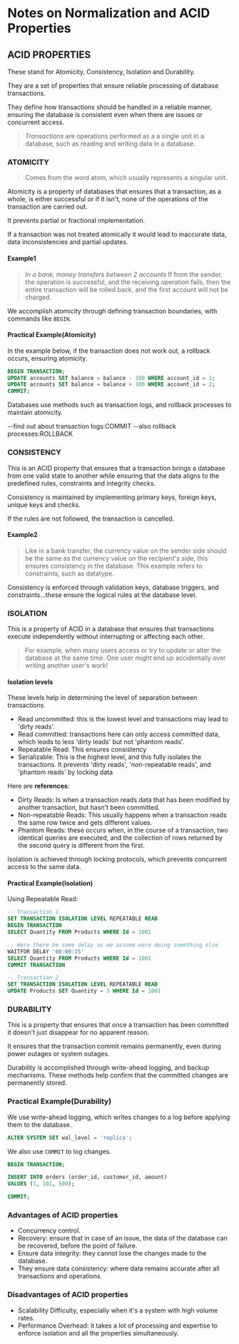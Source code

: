 # Notes on Normalization and ACID  Properties

## ACID PROPERTIES

These stand for Atomicity, Consistency, Isolation and Durability.

They are a set of properties that ensure reliable processing of database transactions.

They define how transactions should be handled in a reliable manner, ensuring the database is consistent even when there are issues or concurrent access.

> *Transactions* are operations performed as a a single unit in a database, such as reading and writing data in a database.

### ATOMICITY

> Comes from the word atom, which usually represents a singular unit.

Atomicity is a property of databases that ensures that a transaction, as a whole, is either successful or if it isn't, none of the operations of the transaction are carried out.

It prevents partial or fractional implementation.

If a transaction was not treated atomically it would lead to inaccurate data, data inconsistencies and partial updates.

#### Example1

> *In a bank, money transfers between 2 accounts*
> If from the sender, the operation is successful, and the receiving operation fails, then the entire transaction will be rolled back, and the first account will not be charged.

We accomplish atomicity through defining transaction boundaries, with commands like ```BEGIN```.

#### Practical Example(Atomicity)

In the example below, if the transaction does not work out, a rollback occurs, ensuring atomicity.

```sql
BEGIN TRANSACTION;
UPDATE accounts SET balance = balance - 100 WHERE account_id = 1;
UPDATE accounts SET balance = balance + 100 WHERE account_id = 2;
COMMIT;
```

Databases use methods such as transaction logs, and rollback processes to maintain atomicity.

--find out about transaction logs:COMMIT
--also rollback processes:ROLLBACK

### CONSISTENCY

This is an ACID property that ensures that a transaction brings a database from one valid state to another while ensuring that the data aligns to the predefined rules, constraints and integrity checks.

Consistency is maintained by implementing primary keys, foreign keys, unique keys and checks.

If the rules are not followed, the transaction is cancelled.

#### Example2

> Like in a bank transfer, the currency value on the sender side should be the same as the currency value on the recipient's side, this ensures consistency in the database.
> This example refers to constraints, such as datatype.

Consistency is enforced through validation keys, database triggers, and constraints...these ensure the logical rules at the database level.

### ISOLATION

This is a property of ACID in a database that ensures that transactions execute independently without interrupting or affecting each other.

> For example, when many users access or try to update or alter the database at the same time.
> One user might end up accidentally over writing another user's work!

#### Isolation levels

These levels help in determining the level of separation between transactions.

- Read uncommitted: this is the lowest level and transactions may lead to 'dirty reads'.
- Read committed: transactions here can only access committed data, which leads to less 'dirty leads' but not 'phantom reads'.
- Repeatable Read: This ensures consistency
- Serializable: This is the highest level, and this fully isolates the transactions.
    It prevents 'dirty reads', 'non-repeatable reads', and 'phantom reads' by locking data

Here are **references**:

- Dirty Reads: Is when a transaction reads data that has been modified by another transaction, but hasn't been committed.
- Non-repeatable Reads: This usually happens when a transaction reads the same row twice and gets different values.
- Phantom Reads: these occurs when, in the course of a transaction, two identical queries are executed, and the collection of rows returned by the second query is different from the first.

Isolation is achieved through locking protocols, which prevents concurrent access to the same data.

#### Practical Example(Isolation)

Using Repeatable Read:

```sql
-- Transaction 1
SET TRANSACTION ISOLATION LEVEL REPEATABLE READ
BEGIN TRANSACTION
SELECT Quantity FROM Products WHERE Id = 1001

-- Here there be some delay as we assume were doing something else
WAITFOR DELAY '00:00:15'
SELECT Quantity FROM Products WHERE Id = 1001
COMMIT TRANSACTION

-- Transaction 2
SET TRANSACTION ISOLATION LEVEL REPEATABLE READ
UPDATE Products SET Quantity = 5 WHERE Id = 1001
```

### DURABILITY

This is a property that ensures that once a transaction has been committed it doesn't just disappear for no apparent reason.

It ensures that the transaction commit remains permanently, even during power outages or system outages.

Durability is accomplished through write-ahead logging, and backup mechanisms. These methods help confirm that the committed changes are permanently stored.

### Practical Example(Durability)

We use write-ahead logging, which writes changes to a log before applying them to the database.

```sql
ALTER SYSTEM SET wal_level = 'replica';
```

We also use ```COMMIT``` to log changes.

```sql
BEGIN TRANSACTION;

INSERT INTO orders (order_id, customer_id, amount)
VALUES (1, 101, 500);

COMMIT;
```

### Advantages of ACID properties

- Concurrency control.
- Recovery: ensure that in case of an issue, the data of the database can be recovered, before the point of failure.
- Ensure data integrity: they cannot lose the changes made to the database.
- They ensure data consistency: where data remains accurate after all transactions and operations.

### Disadvantages of ACID properties

- Scalability Difficulty, especially when it's a system with high volume rates.
- Performance Overhead: it takes a lot of processing and expertise to enforce isolation and all the properties simultaneously.

